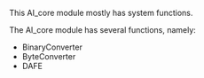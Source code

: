 This AI_core module mostly has system functions. 

The AI_core module has several functions, namely:
- BinaryConverter
- ByteConverter
- DAFE